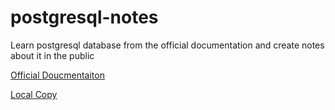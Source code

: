 # postgresql-notes
Learn postgresql database from the official documentation and create notes about it in the public

[Official Doucmentaiton](https://www.postgresql.org/docs/)

[Local Copy](./postgresql-17-US.pdf)
